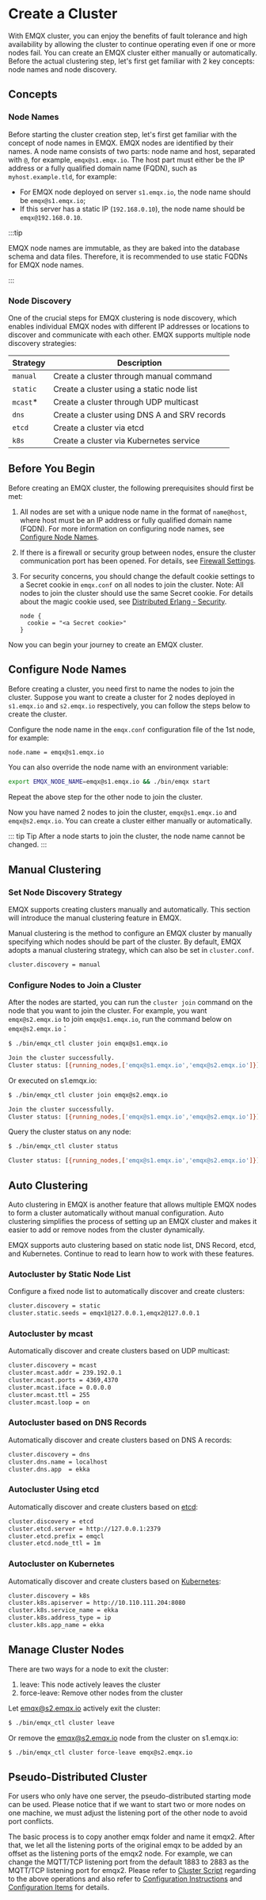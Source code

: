 # Create a Cluster

With EMQX cluster, you can enjoy the benefits of fault tolerance and high availability by allowing the cluster to continue operating even if one or more nodes fail. You can create an EMQX cluster either manually or automatically. Before the actual clustering step, let's first get familiar with 2 key concepts: node names and node discovery.

## Concepts

### Node Names

Before starting the cluster creation step, let's first get familiar with the concept of node names in EMQX. EMQX nodes are identified by their names. A node name consists of two parts: node name and host, separated with `@`, for example, `emqx@s1.emqx.io`. The host part must either be the IP address or a fully qualified domain name (FQDN), such as `myhost.example.tld`, for example:

- For EMQX node deployed on server `s1.emqx.io`, the node name should be `emqx@s1.emqx.io`;
- If this server has a static IP (`192.168.0.10`), the node name should be `emqx@192.168.0.10`.

:::tip

EMQX node names are immutable, as they are baked into the database schema and data files. Therefore, it is recommended to use static FQDNs for EMQX node names.

:::

### Node Discovery

One of the crucial steps for EMQX clustering is node discovery, which enables individual EMQX nodes with different IP addresses or locations to discover and communicate with each other. EMQX supports multiple node discovery strategies:

| Strategy | Description                                  |
| -------- | -------------------------------------------- |
| `manual` | Create a cluster through manual command      |
| `static` | Create a cluster using a static node list    |
| `mcast`* | Create a cluster through UDP multicast       |
| `dns`    | Create a cluster using DNS A and SRV records |
| `etcd`   | Create a cluster via etcd                    |
| `k8s`    | Create a cluster via Kubernetes service      |

[^*]: The multicast discovery strategy has been deprecated and will be removed in future releases.

## Before You Begin

Before creating an EMQX cluster, the following prerequisites should first be met:

1. All nodes are set with a unique node name in the format of `name@host`, where host must be an IP address or fully qualified domain name (FQDN). For more information on configuring node names, see [Configure Node Names](#configure-node-names).

2. If there is a firewall or security group between nodes, ensure the cluster communication port has been opened. For details, see [Firewall Settings](./cluster-security.md#firewall-settings).

3. For security concerns, you should change the default cookie settings to a Secret cookie in `emqx.conf` on all nodes to join the cluster. Note: All nodes to join the cluster should use the same Secret cookie. For details about the magic cookie used, see [Distributed Erlang - Security](https://www.erlang.org/doc/reference_manual/distributed.html#security).

   ```text
   node {
     cookie = "<a Secret cookie>"
   }
   ```

Now you can begin your journey to create an EMQX cluster.

## Configure Node Names

Before creating a cluster, you need first to name the nodes to join the cluster. Suppose you want to create a cluster for 2 nodes deployed in `s1.emqx.io` and `s2.emqx.io` respectively, you can follow the steps below to create the cluster.

Configure the node name in the `emqx.conf` configuration file of the 1st node, for example:

```bash
node.name = emqx@s1.emqx.io
```

You can also override the node name with an environment variable:

```bash
export EMQX_NODE_NAME=emqx@s1.emqx.io && ./bin/emqx start
```

Repeat the above step for the other node to join the cluster.

Now you have named 2 nodes to join the cluster, `emqx@s1.emqx.io` and `emqx@s2.emqx.io`. You can create a cluster either manually or automatically.

::: tip Tip
After a node starts to join the cluster, the node name cannot be changed.
:::

## Manual Clustering

### Set Node Discovery Strategy

EMQX supports creating clusters manually and automatically. This section will introduce the manual clustering feature in EMQX.

Manual clustering is the method to configure an EMQX cluster by manually specifying which nodes should be part of the cluster. By default, EMQX adopts a manual clustering strategy, which can also be set in `cluster.conf`. 

```bash
cluster.discovery = manual
```

### Configure Nodes to Join a Cluster

After the nodes are started, you can run the `cluster join` command on the node that you want to join the cluster. For example, you want `emqx@s2.emqx.io` to join `emqx@s1.emqx.io`, run the command below on `emqx@s2.emqx.io`：

```bash
$ ./bin/emqx_ctl cluster join emqx@s1.emqx.io

Join the cluster successfully.
Cluster status: [{running_nodes,['emqx@s1.emqx.io','emqx@s2.emqx.io']}]
```

Or executed on s1.emqx.io:

```bash
$ ./bin/emqx_ctl cluster join emqx@s2.emqx.io

Join the cluster successfully.
Cluster status: [{running_nodes,['emqx@s1.emqx.io','emqx@s2.emqx.io']}]
```

Query the cluster status on any node:

```bash
$ ./bin/emqx_ctl cluster status

Cluster status: [{running_nodes,['emqx@s1.emqx.io','emqx@s2.emqx.io']}]
```

## Auto Clustering

Auto clustering in EMQX is another feature that allows multiple EMQX nodes to form a cluster automatically without manual configuration. Auto clustering simplifies the process of setting up an EMQX cluster and makes it easier to add or remove nodes from the cluster dynamically.

EMQX supports auto clustering based on static node list, DNS Record, etcd, and Kubernetes. Continue to read to learn how to work with these features.

### Autocluster by Static Node List

Configure a fixed node list to automatically discover and create clusters:

```bash
cluster.discovery = static
cluster.static.seeds = emqx1@127.0.0.1,emqx2@127.0.0.1
```

### Autocluster by mcast  

Automatically discover and create clusters based on UDP multicast:

```bash
cluster.discovery = mcast
cluster.mcast.addr = 239.192.0.1
cluster.mcast.ports = 4369,4370
cluster.mcast.iface = 0.0.0.0
cluster.mcast.ttl = 255
cluster.mcast.loop = on
```

### Autocluster based on DNS Records 

Automatically discover and create clusters based on DNS A records:

```bash
cluster.discovery = dns
cluster.dns.name = localhost
cluster.dns.app  = ekka
```

### Autocluster Using etcd 

Automatically discover and create clusters based on [etcd](https://coreos.com/etcd/):

```bash
cluster.discovery = etcd
cluster.etcd.server = http://127.0.0.1:2379
cluster.etcd.prefix = emqcl
cluster.etcd.node_ttl = 1m
```

### Autocluster on Kubernetes 

Automatically discover and create clusters based on [Kubernetes](https://kubernetes.io/):

```bash
cluster.discovery = k8s
cluster.k8s.apiserver = http://10.110.111.204:8080
cluster.k8s.service_name = ekka
cluster.k8s.address_type = ip
cluster.k8s.app_name = ekka
```

## Manage Cluster Nodes

There are two ways for a node to exit the cluster:

1. leave: This node actively leaves the cluster
2. force-leave: Remove other nodes from the cluster

Let emqx@s2.emqx.io actively exit the cluster:

```bash
$ ./bin/emqx_ctl cluster leave
```

Or remove the emqx@s2.emqx.io node from the cluster on s1.emqx.io:

```bash
$ ./bin/emqx_ctl cluster force-leave emqx@s2.emqx.io
```

## Pseudo-Distributed Cluster

For users who only have one server, the pseudo-distributed starting mode can be used. Please notice that if we want to start two or more nodes on one machine, we must adjust the listening port of the other node to avoid port conflicts.

The basic process is to copy another emqx folder and name it emqx2. After that, we let all the listening ports of the original emqx to be added by an offset as the listening ports of the emqx2 node. For example, we can change the MQTT/TCP listening port from the default 1883 to 2883 as the MQTT/TCP listening port for emqx2. Please refer to [Cluster Script](https://github.com/terry-xiaoyu/one_more_emqx) regarding to the above operations and also refer to [Configuration Instructions](../getting-started/config.md) and  [Configuration Items](../configuration/configuration.md) for details.
